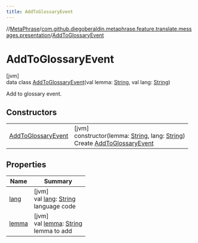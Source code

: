 ```yaml
---
title: AddToGlossaryEvent
---
```

//[MetaPhrase](../../../index.html)/[com.github.diegoberaldin.metaphrase.feature.translate.messages.presentation](../index.html)/[AddToGlossaryEvent](index.html)



# AddToGlossaryEvent



[jvm]\
data class [AddToGlossaryEvent](index.html)(val lemma: [String](https://kotlinlang.org/api/latest/jvm/stdlib/kotlin/-string/index.html), val lang: [String](https://kotlinlang.org/api/latest/jvm/stdlib/kotlin/-string/index.html))

Add to glossary event.



## Constructors


| | |
|---|---|
| [AddToGlossaryEvent](-add-to-glossary-event.html) | [jvm]<br>constructor(lemma: [String](https://kotlinlang.org/api/latest/jvm/stdlib/kotlin/-string/index.html), lang: [String](https://kotlinlang.org/api/latest/jvm/stdlib/kotlin/-string/index.html))<br>Create [AddToGlossaryEvent](index.html) |


## Properties


| Name | Summary |
|---|---|
| [lang](lang.html) | [jvm]<br>val [lang](lang.html): [String](https://kotlinlang.org/api/latest/jvm/stdlib/kotlin/-string/index.html)<br>language code |
| [lemma](lemma.html) | [jvm]<br>val [lemma](lemma.html): [String](https://kotlinlang.org/api/latest/jvm/stdlib/kotlin/-string/index.html)<br>lemma to add |

